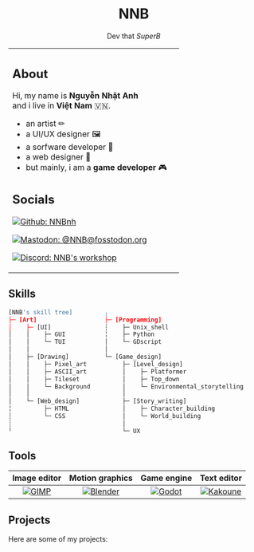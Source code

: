 <h1 align="center"><b>NNB</b></h1>
<p align="center">Dev that <i>SuperB</i></p>

<table>
  <tr>
    <td>
      <h2>About</h2>
      <p>Hi, my name is <b>Nguyễn Nhật Anh</b> <br> and i live in <b>Việt Nam</b> 🇻🇳.</p>
      <ul>
        <li>an artist ✏</li>
        <li>a UI/UX designer 🖼</li>
        <li>a sorfware developer 💾</li>
        <li>a web designer 📕</li>
        <li>but mainly, i am a <b>game developer</b> 🎮</li>
      </ul>  
     <h2>Socials</h2>
        <p>
  
  [![Github: NNBnh](https://img.shields.io/github/followers/NNBnh?color=%2324292E&label=github%20NNBnh&logo=github&logoColor=%23FFFFFF&style=for-the-badge)](https://github.com/NNBnh)

  [![Mastodon: @NNB@fosstodon.org](https://img.shields.io/mastodon/follow/255593?color=%233088D4&domain=https%3A%2F%2Ffosstodon.org&label=mastodon%20%40NNB%20%40fosstodon.org&logo=mastodon&logoColor=%23FFFFFF&style=for-the-badge)](https://fosstodon.org/web/accounts/255593)

  [![Discord: NNB's workshop](https://img.shields.io/discord/740843363343007754?color=%236E84D2&label=discord%20NNB%27s%20workshop&logo=discord&logoColor=%23FFFFFF&style=for-the-badge)](https://discord.gg/vJ22XK)
 
</p>
      </td>   
     <td>
      <img src="">
     </td>
   </tr>
</table>

## Skills
```python
[NNB's skill tree]         ╷
├─ [Art]                   ├─ [Programming]
│    ├─ [UI]               ┆    ├─ Unix_shell
│    │    ├─ GUI           ╎    ├─ Python
│    │    └─ TUI           │    └─ GDscript
│    │                     │
│    ├─ [Drawing]          └─ [Game_design]
│    │    ├─ Pixel_art          ├─ [Level_design]
│    │    ├─ ASCII_art          │    ├─ Platformer
│    │    ├─ Tileset            │    ├─ Top_down
│    │    └─ Background         │    └─ Environmental_storytelling
│    │                          │
│    └─ [Web_design]            ├─ [Story_writing]
╎         ├─ HTML               │    ├─ Character_building
┆         └─ CSS                │    └─ World_building
┊                               │
╵                               └─ UX
```

## Tools

| Image editor | Motion graphics | Game engine | Text editor |
|:-:|:-:|:-:|:-:|
| [![GIMP](https://www.gimp.org/images/frontpage/wilber-big.png)](https://www.gimp.org/) | [![Blender](https://download.blender.org/branding/blender_logo.png)](https://www.blender.org/) | [![Godot](https://godotengine.org/themes/godotengine/assets/logo.svg)](https://godotengine.org) | [![Kakoune](https://kakoune.org/img/kakoune_logo_full.png)](https://kakoune.org/) |

## Projects
Here are some of my projects:
